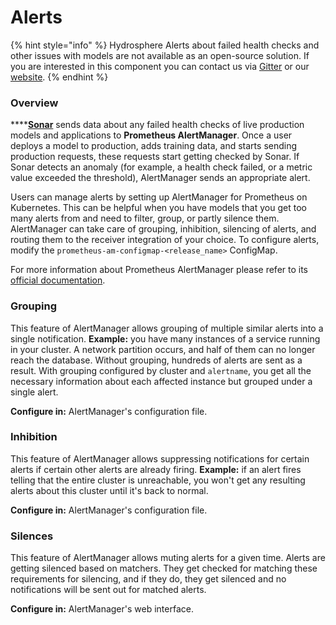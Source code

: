 # Alerts



{% hint style="info" %}
Hydrosphere Alerts about failed health checks and other issues with models are not available as an open-source solution. If you are interested in this component you can contact us via [Gitter](https://gitter.im/Hydrospheredata/hydro-serving) or our [website](https://hydrosphere.io).
{% endhint %}

### Overview

\*\*\*\*[**Sonar**](../services/monitoring.md#sonar) sends data about any failed health checks of live production models and applications to **Prometheus AlertManager**. Once a user deploys a model to production, adds training data, and starts sending production requests, these requests start getting checked by Sonar. If Sonar detects an anomaly \(for example, a health check failed, or a metric value exceeded the threshold\), AlertManager sends an appropriate alert.   

Users can manage alerts by setting up AlertManager for Prometheus on Kubernetes. This can be helpful when you have models that you get too many alerts from and need to filter, group, or partly silence them. AlertManager can take care of grouping, inhibition, silencing of alerts, and routing them to the receiver integration of your choice. To configure alerts, modify the `prometheus-am-configmap-<release_name>` ConfigMap. 

For more information about Prometheus AlertManager please refer to its [official documentation](https://prometheus.io/docs/alerting/latest/alertmanager/). 

### Grouping

This feature of AlertManager allows grouping of multiple similar alerts into a single notification. **Example:** you have many instances of a service running in your cluster. A network partition occurs, and half of them can no longer reach the database. Without grouping, hundreds of alerts are sent as a result. With grouping configured by cluster and `alertname`, you get all the necessary information about each affected instance but grouped under a single alert. 

**Configure in:** AlertManager's configuration file. 

### Inhibition

This feature of AlertManager allows suppressing notifications for certain alerts if certain other alerts are already firing. **Example:** if an alert fires telling that the entire cluster is unreachable, you won't get any resulting alerts about this cluster until it's back to normal. 

**Configure in:** AlertManager's configuration file.  

### Silences

This feature of AlertManager allows muting alerts for a given time. Alerts are getting silenced based on matchers. They get checked for matching these requirements for silencing, and if they do, they get silenced and no notifications will be sent out for matched alerts. 

**Configure in:** AlertManager's web interface. 



